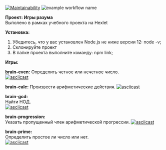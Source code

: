 [![Maintainability](https://api.codeclimate.com/v1/badges/a99a88d28ad37a79dbf6/maintainability)](https://codeclimate.com/github/codeclimate/codeclimate/maintainability) ![example workflow name](https://github.com/smbartem/frontend-project-lvl1/workflows/Node%20CI/badge.svg)

__Проект: Игры разума__   
    Выполено в рамках учебного проекта на Hexlet

__Установка:__
  1. Убедитесь, что у вас установлен Node.js не ниже версии 12: node -v;
  2. Склонируйте проект
  3. В папке проекта выполните команду: npm link;
  
__Игры:__

  __brain-even:__ 
     Определить четное или нечетное число.   
    [![asciicast](https://asciinema.org/a/2ilVt0CzlX46VA54FHqS6YPhy.svg)](https://asciinema.org/a/2ilVt0CzlX46VA54FHqS6YPhy)
    
    
  __brain-calc:__ 
     Произвести арифметические действия. 
    [![asciicast](https://asciinema.org/a/8ljCTeN9WgOhmlMQlLYn2F3iY.svg)](https://asciinema.org/a/8ljCTeN9WgOhmlMQlLYn2F3iY)
    
    
  __brain-gcd:__  
    Найти НОД.  
    [![asciicast](https://asciinema.org/a/3NrF0Fhx1r8e0jdYTr976Y9d1.svg)](https://asciinema.org/a/3NrF0Fhx1r8e0jdYTr976Y9d1)
    
    
  __brain-progression:__  
    Указать пропущенный член арифметической прогрессии. 
    [![asciicast](https://asciinema.org/a/SQQ0LivO8aCAa4XbU77osPY2i.svg)](https://asciinema.org/a/SQQ0LivO8aCAa4XbU77osPY2i)
    
    
  __brain-prime:__  
    Определить простое ли число или нет.  
    [![asciicast](https://asciinema.org/a/4Egbj6fIJkxpH5yW3llBTLSWt.svg)](https://asciinema.org/a/4Egbj6fIJkxpH5yW3llBTLSWt)
